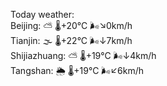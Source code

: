Today weather:  
Beijing: ⛅️  🌡️+20°C 🌬️↘0km/h  
Tianjin: 🌫  🌡️+22°C 🌬️↓7km/h  
Shijiazhuang: ⛅️  🌡️+19°C 🌬️↓4km/h  
Tangshan: 🌦 🌡️+19°C 🌬️↙6km/h  
